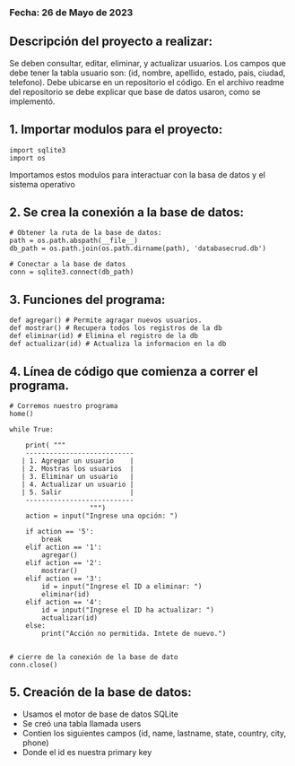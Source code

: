 
### Fecha: 26 de Mayo de 2023


## Descripción del proyecto a realizar:
<p>
Se deben consultar, editar, eliminar, y actualizar usuarios. Los campos que debe tener la tabla usuario son: (id, nombre, apellido, estado, pais, ciudad, telefono). Debe ubicarse en un repositorio el código. En el archivo readme del repositorio se debe explicar que base de datos usaron, como se implementó.
<p>

## 1. Importar modulos para el proyecto:
```
import sqlite3
import os 
```
<p>
Importamos estos modulos para interactuar con la basa de datos y el sistema operativo
<p>

## 2. Se crea la conexión a la base de datos:
```
# Obtener la ruta de la base de datos:
path = os.path.abspath(__file__)
db_path = os.path.join(os.path.dirname(path), 'databasecrud.db')

# Conectar a la base de datos
conn = sqlite3.connect(db_path)
```

## 3. Funciones del programa:
```
def agregar() # Permite agragar nuevos usuarios.
def mostrar() # Recupera todos los registros de la db
def eliminar(id) # Elimina el registro de la db
def actualizar(id) # Actualiza la informacion en la db
```
## 4. Línea de código que comienza a correr el programa.
```
# Corremos nuestro programa
home()

while True:
  
    print( """
    ---------------------------      
   | 1. Agregar un usuario    |
   | 2. Mostras los usuarios  |
   | 3. Eliminar un usuario   |
   | 4. Actualizar un usuario |
   | 5. Salir                 |
    ---------------------------
                    """)
    action = input("Ingrese una opción: ")
          
    if action == '5':
        break
    elif action == '1':
        agregar()
    elif action == '2':
        mostrar()
    elif action == '3':
        id = input("Ingrese el ID a eliminar: ")
        eliminar(id)
    elif action == '4':
        id = input("Ingrese el ID ha actualizar: ")
        actualizar(id)
    else:
        print("Acción no permitida. Intete de nuevo.")


# cierre de la conexión de la base de dato
conn.close()
```

## 5. Creación de la base de datos:
- Usamos el motor de base de datos SQLite
- Se creó una tabla llamada users
- Contien los siguientes campos (id, name, lastname, state, country, city, phone)
- Donde el id es nuestra primary key

